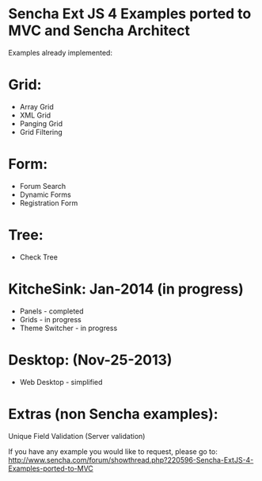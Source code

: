 # Sencha Ext JS 4 Examples ported to MVC and Sencha Architect

Examples already implemented:

# Grid:
* Array Grid
* XML Grid
* Panging Grid
* Grid Filtering

# Form:
* Forum Search
* Dynamic Forms
* Registration Form

# Tree:
* Check Tree

# KitcheSink: Jan-2014 (in progress)
* Panels - completed
* Grids - in progress
* Theme Switcher - in progress

# Desktop: (Nov-25-2013)
* Web Desktop - simplified

# Extras (non Sencha examples):
Unique Field Validation (Server validation)

If you have any example you would like to request, please go to:
http://www.sencha.com/forum/showthread.php?220596-Sencha-ExtJS-4-Examples-ported-to-MVC
